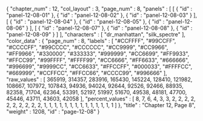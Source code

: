 {
  "chapter_num" : 12,
  "col_layout" : 3,
  "page_num" : 8,
  "panels" : [
    [
      {
        "id" : "panel-12-08-01"
      },
      {
        "id" : "panel-12-08-02"
      },
      {
        "id" : "panel-12-08-03"
      }
    ],
    [
      {
        "id" : "panel-12-08-04"
      },
      {
        "id" : "panel-12-08-05"
      },
      {
        "id" : "panel-12-08-06"
      }
    ],
    [
      {
        "id" : "panel-12-08-07"
      },
      {
        "id" : "panel-12-08-08"
      },
      {
        "id" : "panel-12-08-09"
      }
    ]
  ],
  "characters" : [
    "dr_manhattan",
    "silk_spectre"
  ],
  "color_data" : {
    "page_num" : 8,
    "labels" : [
      "#CCFFFF",
      "#99CCFF",
      "#CCCCFF",
      "#99CCCC",
      "#CCCCCC",
      "#CC9999",
      "#CC9966",
      "#FF9966",
      "#330000",
      "#333333",
      "#999999",
      "#CC6699",
      "#FF9933",
      "#FFCC99",
      "#99FFFF",
      "#FFFF99",
      "#CC6666",
      "#FF6633",
      "#666666",
      "#996699",
      "#9999CC",
      "#CC6633",
      "#FFCCFF",
      "#000033",
      "#FFFFCC",
      "#669999",
      "#CCFFCC",
      "#FFCC66",
      "#CCCC99",
      "#996666"
    ],
    "raw_values" : [
      365919,
      314357,
      283916,
      165430,
      145224,
      128410,
      121982,
      108667,
      107972,
      107843,
      94936,
      94024,
      92644,
      92526,
      92466,
      88935,
      82358,
      71704,
      62364,
      53391,
      52197,
      51997,
      51670,
      49538,
      48181,
      47700,
      45446,
      43711,
      43603,
      42058
    ],
    "percent_values" : [
      8,
      7,
      6,
      4,
      3,
      3,
      2,
      2,
      2,
      2,
      2,
      2,
      2,
      2,
      2,
      2,
      1,
      1,
      1,
      1,
      1,
      1,
      1,
      1,
      1,
      1,
      1,
      1,
      1,
      1
    ]
  },
  "title" : "Chapter 12, Page 8",
  "weight" : 1208,
  "id" : "page-12-08"
}
